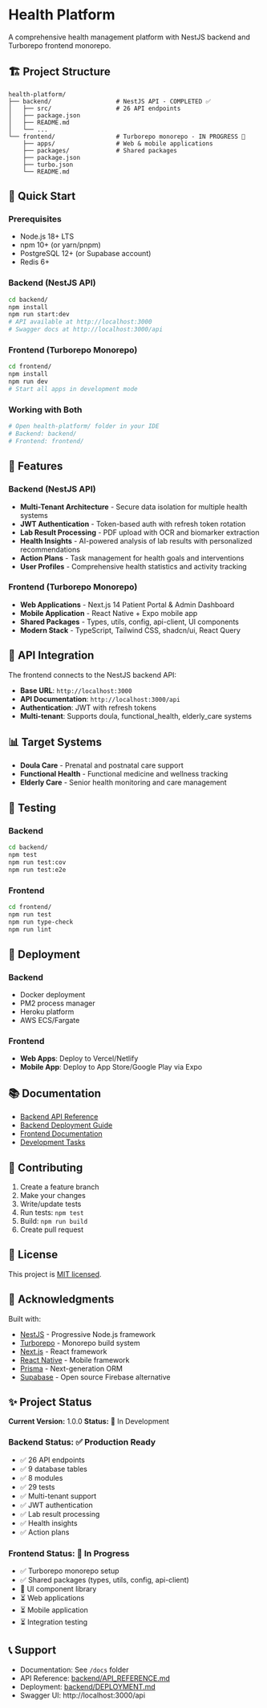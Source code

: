 # Health Platform

A comprehensive health management platform with NestJS backend and Turborepo frontend monorepo.

## 🏗️ Project Structure

```
health-platform/
├── backend/                  # NestJS API - COMPLETED ✅
│   ├── src/                  # 26 API endpoints
│   ├── package.json
│   ├── README.md
│   └── ...
└── frontend/                 # Turborepo monorepo - IN PROGRESS 🔄
    ├── apps/                 # Web & mobile applications
    ├── packages/             # Shared packages
    ├── package.json
    ├── turbo.json
    └── README.md
```

## 🚀 Quick Start

### Prerequisites
- Node.js 18+ LTS
- npm 10+ (or yarn/pnpm)
- PostgreSQL 12+ (or Supabase account)
- Redis 6+

### Backend (NestJS API)
```bash
cd backend/
npm install
npm run start:dev
# API available at http://localhost:3000
# Swagger docs at http://localhost:3000/api
```

### Frontend (Turborepo Monorepo)
```bash
cd frontend/
npm install
npm run dev
# Start all apps in development mode
```

### Working with Both
```bash
# Open health-platform/ folder in your IDE
# Backend: backend/
# Frontend: frontend/
```

## 🎯 Features

### Backend (NestJS API)
- **Multi-Tenant Architecture** - Secure data isolation for multiple health systems
- **JWT Authentication** - Token-based auth with refresh token rotation
- **Lab Result Processing** - PDF upload with OCR and biomarker extraction
- **Health Insights** - AI-powered analysis of lab results with personalized recommendations
- **Action Plans** - Task management for health goals and interventions
- **User Profiles** - Comprehensive health statistics and activity tracking

### Frontend (Turborepo Monorepo)
- **Web Applications** - Next.js 14 Patient Portal & Admin Dashboard
- **Mobile Application** - React Native + Expo mobile app
- **Shared Packages** - Types, utils, config, api-client, UI components
- **Modern Stack** - TypeScript, Tailwind CSS, shadcn/ui, React Query

## 🔌 API Integration

The frontend connects to the NestJS backend API:

- **Base URL**: `http://localhost:3000`
- **API Documentation**: `http://localhost:3000/api`
- **Authentication**: JWT with refresh tokens
- **Multi-tenant**: Supports doula, functional_health, elderly_care systems

## 📊 Target Systems

- **Doula Care** - Prenatal and postnatal care support
- **Functional Health** - Functional medicine and wellness tracking
- **Elderly Care** - Senior health monitoring and care management

## 🧪 Testing

### Backend
```bash
cd backend/
npm test
npm run test:cov
npm run test:e2e
```

### Frontend
```bash
cd frontend/
npm run test
npm run type-check
npm run lint
```

## 🚀 Deployment

### Backend
- Docker deployment
- PM2 process manager
- Heroku platform
- AWS ECS/Fargate

### Frontend
- **Web Apps**: Deploy to Vercel/Netlify
- **Mobile App**: Deploy to App Store/Google Play via Expo

## 📚 Documentation

- [Backend API Reference](./backend/API_REFERENCE.md)
- [Backend Deployment Guide](./backend/DEPLOYMENT.md)
- [Frontend Documentation](./frontend/README.md)
- [Development Tasks](./backend/TASKS.md)

## 🤝 Contributing

1. Create a feature branch
2. Make your changes
3. Write/update tests
4. Run tests: `npm test`
5. Build: `npm run build`
6. Create pull request

## 📄 License

This project is [MIT licensed](LICENSE).

## 🙏 Acknowledgments

Built with:
- [NestJS](https://nestjs.com/) - Progressive Node.js framework
- [Turborepo](https://turbo.build/) - Monorepo build system
- [Next.js](https://nextjs.org/) - React framework
- [React Native](https://reactnative.dev/) - Mobile framework
- [Prisma](https://www.prisma.io/) - Next-generation ORM
- [Supabase](https://supabase.com/) - Open source Firebase alternative

## ✨ Project Status

**Current Version:** 1.0.0
**Status:** 🔄 In Development

### Backend Status: ✅ Production Ready
- ✅ 26 API endpoints
- ✅ 9 database tables
- ✅ 8 modules
- ✅ 29 tests
- ✅ Multi-tenant support
- ✅ JWT authentication
- ✅ Lab result processing
- ✅ Health insights
- ✅ Action plans

### Frontend Status: 🔄 In Progress
- ✅ Turborepo monorepo setup
- ✅ Shared packages (types, utils, config, api-client)
- 🔄 UI component library
- ⏳ Web applications
- ⏳ Mobile application
- ⏳ Integration testing

## 📞 Support

- Documentation: See `/docs` folder
- API Reference: [backend/API_REFERENCE.md](./backend/API_REFERENCE.md)
- Deployment: [backend/DEPLOYMENT.md](./backend/DEPLOYMENT.md)
- Swagger UI: http://localhost:3000/api